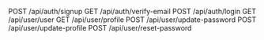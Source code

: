 POST /api/auth/signup
GET /api/auth/verify-email
POST /api/auth/login
GET /api/user/user
GET /api/user/profile
POST /api/user/update-password
POST /api/user/update-profile
POST /api/user/reset-password